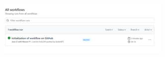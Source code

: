[![FirstBuild](https://github.com/ButterBTS/spring-petclinic/blob/master/figures/First%20build.png)](https://github.com/ButterBTS/spring-petclinic)

